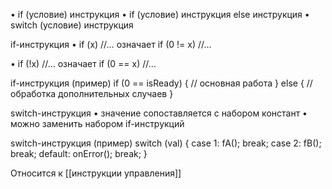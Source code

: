 • if (условие)
    инструкция 
• if (условие)
    инструкция 
  else инструкция 
• switch (условие)
    инструкция


if-инструкция
• if (x)  //… 
  означает 
  if (0 != x) //… 
  
• if (!x) //… 
  означает 
  if (0 == x) //…

if-инструкция (пример)
if (0 == isReady) { 
  // основная работа 
} else { 
  // обработка дополнительных случаев 
}

switch-инструкция 
• значение сопоставляется с набором констант 
• можно заменить набором if-инструкций

switch-инструкция (пример) 
switch (val) {
case 1: 
  fA(); 
  break; 
case 2: 
  fB(); 
  break;
default: 
  onError(); 
  break; 
}

Относится к [[инструкции управления]]